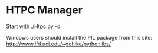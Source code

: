 HTPC Manager
=====

Start with ./Htpc.py -d

Windows users should install the PIL package from this site:
http://www.lfd.uci.edu/~gohlke/pythonlibs/
